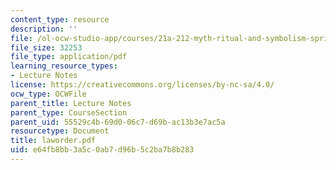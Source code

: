 ```yaml
---
content_type: resource
description: ''
file: /ol-ocw-studio-app/courses/21a-212-myth-ritual-and-symbolism-spring-2004/e64fb8bb3a5c0ab7d96b5c2ba7b8b283_laworder.pdf
file_size: 32253
file_type: application/pdf
learning_resource_types:
- Lecture Notes
license: https://creativecommons.org/licenses/by-nc-sa/4.0/
ocw_type: OCWFile
parent_title: Lecture Notes
parent_type: CourseSection
parent_uid: 55529c4b-69d0-06c7-d69b-ac13b3e7ac5a
resourcetype: Document
title: laworder.pdf
uid: e64fb8bb-3a5c-0ab7-d96b-5c2ba7b8b283
---
```

